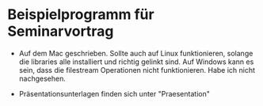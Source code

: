 Beispielprogramm für Seminarvortrag
===================================

+ Auf dem Mac geschrieben. 
Sollte auch auf Linux funktionieren, solange die libraries alle installiert und richtig gelinkt sind.
Auf Windows kann es sein, dass die filestream Operationen nicht funktionieren. Habe ich nicht nachgesehen.

+ Präsentationsunterlagen finden sich unter "Praesentation"
